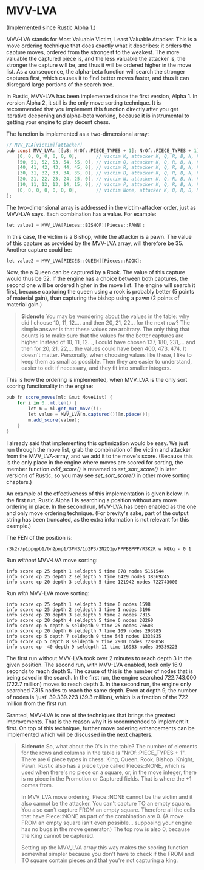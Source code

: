 # MVV-LVA

(Implemented since Rustic Alpha 1.)

MVV-LVA stands for Most Valuable Victim, Least Valuable Attacker. This is a
move ordering technique that does exactly what it describes: it orders the
capture moves, ordered from the strongest to the weakest. The more valuable
the captured piece is, and the less valuable the attacker is, the stronger
the capture will be, and thus it will be ordered higher in the move list.
As a consequence, the alpha-beta function will search the stronger captures
first, which causes it to find better moves faster, and thus it can
disregard large portions of the search tree.

In Rustic, MVV-LVA has been implemented since the first version, Alpha 1.
In version Alpha 2, it still is the only move sorting technique. It is
recommended that you implement this function directly after you get
iterative deepening and alpha-beta working, because it is instrumental to
getting your engine to play decent chess.

The function is implemented as a two-dimensional array:

```csharp
// MVV_VLA[victim][attacker]
pub const MVV_LVA: [[u8; NrOf::PIECE_TYPES + 1]; NrOf::PIECE_TYPES + 1] = [
    [0, 0, 0, 0, 0, 0, 0],       // victim K, attacker K, Q, R, B, N, P, None
    [50, 51, 52, 53, 54, 55, 0], // victim Q, attacker K, Q, R, B, N, P, None
    [40, 41, 42, 43, 44, 45, 0], // victim R, attacker K, Q, R, B, N, P, None
    [30, 31, 32, 33, 34, 35, 0], // victim B, attacker K, Q, R, B, N, P, None
    [20, 21, 22, 23, 24, 25, 0], // victim N, attacker K, Q, R, B, N, P, None
    [10, 11, 12, 13, 14, 15, 0], // victim P, attacker K, Q, R, B, N, P, None
    [0, 0, 0, 0, 0, 0, 0],       // victim None, attacker K, Q, R, B, N, P, None
];
```

The two-dimensional array is addressed in the victim-attacker order,
just as MVV-LVA says. Each combination has a value. For example:

```csharp
let value1 = MVV_LVA[Pieces::BISHOP][Pieces::PAWN];
```

In this case, the victim is a Bishop, while the attacker is a pawn. The
value of this capture as provided by the MVV-LVA array, will therefore be
35. Another capture could be:

```csharp
let value2 = MVV_LVA[PIECES::QUEEN][Pieces::ROOK];
```

Now, the a Queen can be captured by a Rook. The value of this capture would
thus be 52. If the engine has a choice between both captures, the second
one will be ordered higher in the move list. The engine will search it
first, because capturing the queen using a rook is probably better (5
points of material gain), than capturing the bishop using a pawn (2 points
of material gain.)

> **Sidenote** You may be wondering about the values in the table: why did
> I choose 10, 11, 12.... and then 20, 21, 22... for the next row? The
> simple answer is that these values are arbitrary. The only thing that
> counts is to make sure that the values for the better captures are
> higher. Instead of 10, 11, 12..., I could have chosen 137, 180, 231,...
> and then for 20, 21, 22,... the values could have been 400, 473, 474. It
> doesn't matter. Personally, when choosing values like these, I like to
> keep them as small as possible. Then they are easier to understand,
> easier to edit if necessary, and they fit into smaller integers.

This is how the ordering is implemented, when MVV_LVA is the only sort
scoring functionality in the engine:

```csharp
pub fn score_moves(ml: &mut MoveList) {
    for i in 0..ml.len() {
        let m = ml.get_mut_move(i);
        let value = MVV_LVA[m.captured()][m.piece()];
        m.add_score(value);
    }
}
```

I already said that implementing this optimization would be easy. We just
run through the move list, grab the combination of the victim and attacker
from the MVV_LVA-array, and we add it to the move's score. (Because this is
the only place in the engine where moves are scored for sorting, the member
function _add_score()_ is renamed to _set_sort_score()_ in later versions
of Rustic, so you may see _set_sort_score()_ in other move sorting
chapters.)

An example of the effectiveness of this implementation is given below. In
the first run, Rustic Alpha 1 is searching a position without any move
ordering in place. In the second run, MVV-LVA has been enabled as the one
and only move ordering technique. (For brevity's sake, part of the output
string has been truncated, as the extra information is not relevant for
this example.)

The FEN of the position is:

```
r3k2r/p1ppqpb1/bn2pnp1/3PN3/1p2P3/2N2Q1p/PPPBBPPP/R3K2R w KQkq - 0 1
```

Run _without_ MVV-LVA move sorting:

```
info score cp 25 depth 1 seldepth 5 time 878 nodes 5161544
info score cp 25 depth 2 seldepth 5 time 6429 nodes 38369245
info score cp 20 depth 3 seldepth 5 time 121942 nodes 722743000
```

Run _with_ MVV-LVA move sorting:

```
info score cp 25 depth 1 seldepth 3 time 0 nodes 1598
info score cp 25 depth 2 seldepth 3 time 1 nodes 3196
info score cp 20 depth 3 seldepth 5 time 2 nodes 7315
info score cp 20 depth 4 seldepth 5 time 6 nodes 20260
info score cp 5 depth 5 seldepth 9 time 25 nodes 76603
info score cp 20 depth 6 seldepth 7 time 109 nodes 293985
info score cp 5 depth 7 seldepth 9 time 543 nodes 1333835
info score cp 5 depth 8 seldepth 9 time 2900 nodes 7288058
info score cp -40 depth 9 seldepth 11 time 16933 nodes 39339223
```

The first run without MVV-LVA took over 2 minutes to reach depth 3 in the
given position. The second run, with MVV-LVA enabled, took only 16.9
seconds to reach depth 9. The cause of this is the number of nodes that is
being saved in the search. In the first run, the engine searched
722.743.000 (722.7 million) moves to reach depth 3. In the second run, the
engine only searched 7.315 nodes to reach the same depth. Even at depth 9,
the number of nodes is 'just' 39.339.223 (39.3 million), which is a
fraction of the 722 million from the first run.

Granted, MVV-LVA is one of the techniques that brings the greatest
improvements. That is the reason why it is recommended to implement it
first. On top of this technique, further move ordering enhancements can be
implemented which will be discussed in the next chapters.


> **Sidenote** So, what about the 0's in the table? The number of elements
> for the rows and columns in the table is "NrOf::PIECE_TYPES + 1". There
> are 6 piece types in chess: King, Queen, Rook, Bishop, Knight, Pawn.
> Rustic also has a piece type called Pieces::NONE, which is used when
> there's no piece on a square, or, in the move integer, there is no piece
> in the Promotion or Captured fields. That is where the +1 comes from.
> 
> In MVV_LVA move ordering, Piece::NONE cannot be the victim and it also
> cannot be the attacker. You can't capture TO an empty square. You also
> can't capture FROM an empty square. Therefore all the cells that have
> Piece::NONE as part of the combination are 0. (A move FROM an empty
> square isn't even possible... supposing your engine has no bugs in the
> move generator.) The top row is also 0, because the King cannot be
> captured.
> 
> Setting up the MVV_LVA array this way makes the scoring function somewhat
> simpler because you don't have to check if the FROM and TO square contain
> pieces and that you're not capturing a king.

